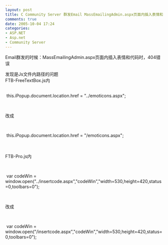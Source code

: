 ```yaml
---
layout: post
title: C Community Server 群发Email MassEmailingAdmin.aspx页面内插入表情和代码时，404错误
comments: true
date: 2005-10-04 17:24
categories:
- ASP.NET
- Asp.net
- Community Server
---
```


<p>Email群发的时候：MassEmailingAdmin.aspx页面内插入表情和代码时，404错误 <br /></p>
<p>发现是Js文件内路径的问题<br />FTB-FreeTextBox.js内<br /></p>
<div class="codeDiv">
<br /> this.iPopup.document.location.href = "../emoticons.aspx"; <br /><p></p>
<br /><p>改成</p>
<br /><p> this.iPopup.document.location.href = "/emoticons.aspx";<br /><br /></p>
</div>
<div class="codeDiv">
<br />FTB-Pro.js内 <br /><p></p>
<br /><p> var codeWin = window.open("../insertcode.aspx","codeWin","width=530,height=420,status=0,toolbars=0");</p>
<br /><p>改成</p>
<br /><p> var codeWin = window.open("/insertcode.aspx","codeWin","width=530,height=420,status=0,toolbars=0");<br /></p>
</div>
<p></p>				
